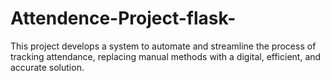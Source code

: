 # Attendence-Project-flask-
This project develops a system to automate and streamline the process of tracking attendance, replacing manual methods with a digital, efficient, and accurate solution. 
